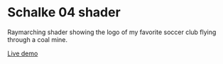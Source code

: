 # Schalke 04 shader

Raymarching shader showing the logo of my favorite soccer club flying through a coal mine.

[Live demo](https://fforw.github.io/shade04/)
